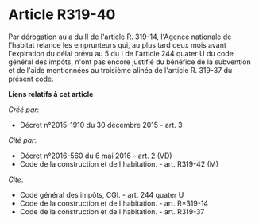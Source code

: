 # Article R319-40

Par dérogation au a du II de l'article R. 319-14, l'Agence nationale de l'habitat relance les emprunteurs qui, au plus tard
deux mois avant l'expiration du délai prévu au 5 du I de l'article 244 quater U du code général des impôts, n'ont pas encore
justifié du bénéfice de la subvention et de l'aide mentionnées au troisième alinéa de l'article R. 319-37 du présent code.

**Liens relatifs à cet article**

_Créé par_:

  - Décret n°2015-1910 du 30 décembre 2015 - art. 3

_Cité par_:

  - Décret n°2016-560 du 6 mai 2016 - art. 2 (VD)
  - Code de la construction et de l'habitation. - art. R319-42 (M)

_Cite_:

  - Code général des impôts, CGI. - art. 244 quater U
  - Code de la construction et de l'habitation. - art. R*319-14
  - Code de la construction et de l'habitation. - art. R319-37
